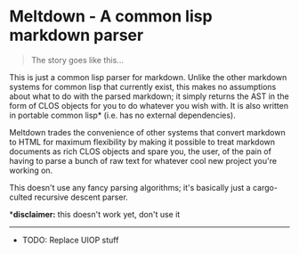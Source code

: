# Meltdown - A common lisp markdown parser
> The story goes like this...

This is just a common lisp parser for markdown. Unlike the other markdown
systems for common lisp that currently exist, this makes no assumptions about
what to do with the parsed markdown; it simply returns the AST in the form of
CLOS objects for you to do whatever you wish with. It is also written in
portable common lisp* (i.e. has no external dependencies).

Meltdown trades the convenience of other systems that convert markdown to HTML
for maximum flexibility by making it possible to treat markdown documents as
rich CLOS objects and spare you, the user, of the pain of having to parse a
bunch of raw text for whatever cool new project you're working on.

This doesn't use any fancy parsing algorithms; it's basically just a
cargo-culted recursive descent parser.

***disclaimer:** this doesn't work yet, don't use it

---
* TODO: Replace UIOP stuff 
